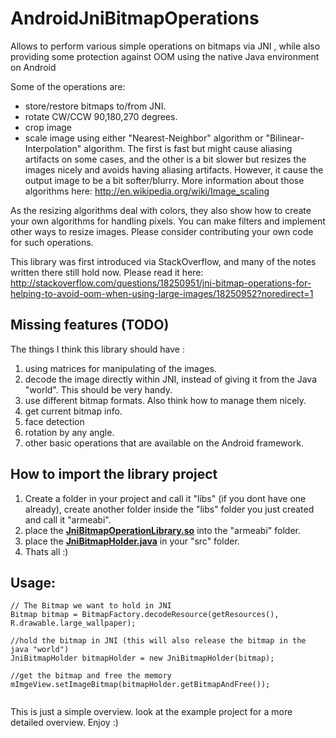 AndroidJniBitmapOperations
==========================

Allows to perform various simple operations on bitmaps via JNI , while also providing some protection against OOM using the native Java environment on Android

Some of the operations are:
 - store/restore bitmaps to/from JNI.
 - rotate CW/CCW 90,180,270 degrees.
 - crop image
 - scale image using either "Nearest-Neighbor" algorithm or "Bilinear-Interpolation" algorithm.
 The first is fast but might cause aliasing artifacts on some cases, and the other is a bit slower but resizes the images nicely and avoids having aliasing artifacts. 
 However, it cause the output image to be a bit softer/blurry. 
 More information about those algorithms here:
 http://en.wikipedia.org/wiki/Image_scaling
 
As the resizing algorithms deal with colors, they also show how to create your own algorithms for handling pixels. 
You can make filters and implement other ways to resize images. Please consider contributing your own code for such operations.

This library was first introduced via StackOverflow, and many of the notes written there still hold now.
Please read it here:
http://stackoverflow.com/questions/18250951/jni-bitmap-operations-for-helping-to-avoid-oom-when-using-large-images/18250952?noredirect=1

Missing features (TODO)
-----------------------

The things I think this library should have :

 1. using matrices for manipulating of the images.
 2. decode the image directly within JNI, instead of giving it from the Java "world". This should be very handy.
 3. use different bitmap formats. Also think how to manage them nicely.                                                            
 4. get current bitmap info.
 5. face detection
 6. rotation by any angle. 
 7. other basic operations that are available on the Android framework.

How to import the library project
---------------------------------

 1. Create a folder in your project and call it "libs" (if you dont have one already), create another folder inside the "libs" folder you just created and call it "armeabi".
 2. place the [**JniBitmapOperationLibrary.so**][1] into the "armeabi" folder.
 3. place the [**JniBitmapHolder.java**][2] in your "src" folder.
 4. Thats all :)


 [1]:  http://bit.ly/JniBitmapSO
 
 [2]:  https://github.com/AndroidDeveloperLB/AndroidJniBitmapOperations/tree/master/JniBitmapOperationsLibrary/src/com/jni/bitmap_operations
 
 Usage:
-----------------------

```
// The Bitmap we want to hold in JNI
Bitmap bitmap = BitmapFactory.decodeResource(getResources(), R.drawable.large_wallpaper);
   	
//hold the bitmap in JNI (this will also release the bitmap in the java "world")
JniBitmapHolder bitmapHolder = new JniBitmapHolder(bitmap);
				
//get the bitmap and free the memory
mImgeView.setImageBitmap(bitmapHolder.getBitmapAndFree());
				
```
This is just a simple overview. look at the example project for a more detailed overview. Enjoy :)
